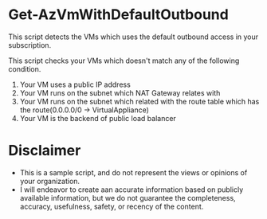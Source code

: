 # Get-AzVmWithDefaultOutbound

This script detects the VMs which uses the default outbound access in your subscription.

This script checks your VMs which doesn't match any of the following condition.

1. Your VM uses a public IP address
1. Your VM runs on the subnet which NAT Gateway relates with
1. Your VM runs on the subnet which related with the route table which has the route(0.0.0.0/0 -> VirtualAppliance)
1. Your VM is the backend of public load balancer

# Disclaimer
- This is a sample script, and do not represent the views or opinions of your organization.
- I will endeavor to create aan accurate information based on publicly available information, but we do not guarantee the completeness, accuracy, usefulness, safety, or recency of the content.
